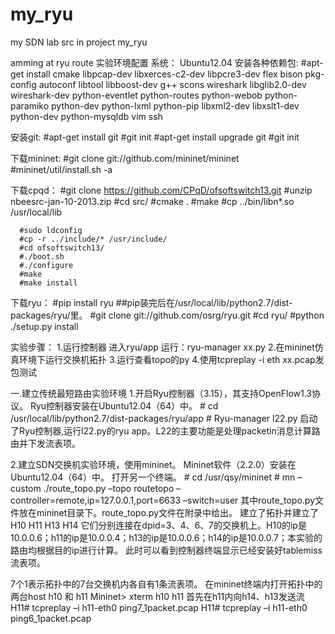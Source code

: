 # my_ryu
my SDN lab src in project my_ryu

amming at ryu route
实验环境配置
系统：
  Ubuntu12.04
  安装各种依赖包:
      #apt-get install cmake libpcap-dev libxerces-c2-dev libpcre3-dev flex bison pkg-config autoconf libtool libboost-dev g++ scons wireshark libglib2.0-dev wireshark-dev python-eventlet python-routes python-webob python-paramiko python-dev python-lxml python-pip libxml2-dev libxslt1-dev python-dev python-mysqldb vim ssh
      
  安装git:
      #apt-get install git
      #git init
      #apt-get install upgrade git
      #git init

  下载mininet:
      #git clone git://github.com/mininet/mininet
      #mininet/util/install.sh -a
      
  下载cpqd：
      #git clone https://github.com/CPqD/ofsoftswitch13.git
      #unzip nbeesrc-jan-10-2013.zip
      #cd src/
      #cmake .
      #make
      #cp ../bin/libn*.so /usr/local/lib

      #sudo ldconfig
      #cp -r ../include/* /usr/include/
      #cd ofsoftswitch13/
      #./boot.sh
      #./configure
      #make
      #make install

  下载ryu：
      #pip install ryu
      ##pip装完后在/usr/local/lib/python2.7/dist-packages/ryu/里。
      #git clone git://github.com/osrg/ryu.git
      #cd ryu/
      #python ./setup.py install





实验步骤：
1.运行控制器
进入ryu/app 运行：ryu-manager xx.py
2.在mininet仿真环境下运行交换机拓扑
3.运行查看topo的py
4.使用tcpreplay -i eth xx.pcap发包测试

  
一.建立传统最短路由实验环境
1.开启Ryu控制器（3.15），其支持OpenFlow1.3协议。
	Ryu控制器安装在Ubuntu12.04（64）中。
		# cd /usr/local/lib/python2.7/dist-packages/ryu/app
		# Ryu-manager l22.py
	启动了Ryu控制器,运行l22.py的ryu app。L22的主要功能是处理packetin消息计算路由并下发流表项。

2.建立SDN交换机实验环境，使用mininet。
	Mininet软件（2.2.0）安装在Ubuntu12.04（64）中。
		打开另一个终端。
		# cd /usr/qsy/mininet
		# mn –custom ./route_topo.py –topo routetopo –controller=remote,ip=127.0.0.1,port=6633 –switch=user
		其中route_topo.py文件放在mininet目录下。route_topo.py文件在附录中给出。
	建立了拓扑并建立了H10 H11 H13 H14 它们分别连接在dpid=3、4、6、7的交换机上。H10的ip是10.0.0.6；h11的ip是10.0.0.4；h13的ip是10.0.0.6；h14的ip是10.0.0.7；本实验的路由均根据目的ip进行计算。
	此时可以看到控制器终端显示已经安装好tablemiss流表项。

  7个1表示拓扑中的7台交换机内各自有1条流表项。
	在mininet终端内打开拓扑中的两台host h10 和 h11
		Mininet> xterm h10 h11
首先在h11内向h14、h13发送流
	H11# tcpreplay –i h11-eth0 ping7_1packet.pcap
	H11# tcpreplay –i h11-eth0 ping6_1packet.pcap

  
  
  
  
  
  
  
  
  
  
  
  
  
  
  
